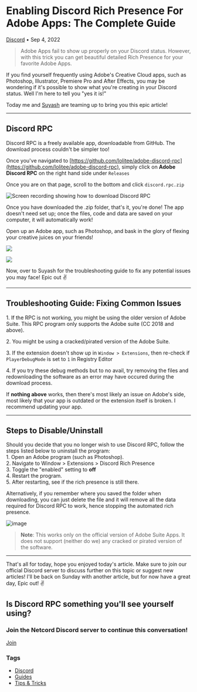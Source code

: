 Enabling Discord Rich Presence For Adobe Apps: The Complete Guide
=================================================================

[Discord](https://netcord.site/tag/discord/) • Sep 4, 2022

[](https://www.facebook.com/sharer/sharer.php?u=https://netcord.site/discord-rich-presence-for-adobe-apps/)[](https://twitter.com/intent/tweet?text=Enabling%20Discord%20Rich%20Presence%20For%20Adobe%20Apps%3A%20The%20Complete%20Guide&url=https://netcord.site/discord-rich-presence-for-adobe-apps/)

> Adobe Apps fail to show up properly on your Discord status. However, with this trick you can get beautiful detailed Rich Presence for your favorite Adobe Apps.

If you find yourself frequently using Adobe's Creative Cloud apps, such as Photoshop, Illustrator, Premiere Pro and After Effects, you may be wondering if it's possible to show what you're creating in your Discord status. Well I'm here to tell you "yes it is!"

Today me and [Suyash](https://netcord.site/author/suyash/) are teaming up to bring you this epic article!

* * *

Discord RPC
-----------

Discord RPC is a freely available app, downloadable from GitHub. The download process couldn't be simpler too!

Once you've navigated to [https://github.com/lolitee/adobe-discord-rpc](https://github.com/lolitee/adobe-discord-rpc), simply click on **Adobe Discord RPC** on the right hand side under `Releases`

Once you are on that page, scroll to the bottom and click `discord.rpc.zip`

![Screen recording showing how to download Discord RPC](https://netcord.site/content/images/2022/08/qDbj3cSWy3.gif)

Once you have downloaded the .zip folder, that's it, you're done! The app doesn't need set up; once the files, code and data are saved on your computer, it will automatically work!

Open up an Adobe app, such as Photoshop, and bask in the glory of flexing your creative juices on your friends!

![](https://netcord.site/content/images/2022/08/image-100.png)

![](https://netcord.site/content/images/2022/08/image-101.png)

Now, over to Suyash for the troubleshooting guide to fix any potential issues you may face! Epic out ✌️

* * *

Troubleshooting Guide: Fixing Common Issues
-------------------------------------------

1\. If the RPC is not working, you might be using the older version of Adobe Suite. This RPC program only supports the Adobe suite (CC 2018 and above).

2\. You might be using a cracked/pirated version of the Adobe Suite.

3\. If the extension doesn't show up in `Window > Extensions`, then re-check if `PlayerDebugMode` is set to `1` in Registry Editor

4\. If you try these debug methods but to no avail, try removing the files and redownloading the software as an error may have occured during the download process.

If **nothing above** works, then there's most likely an issue on Adobe's side, most likely that your app is outdated or the extension itself is broken. I recommend updating your app.

* * *

Steps to Disable/Uninstall
--------------------------

Should you decide that you no longer wish to use Discord RPC, follow the steps listed below to uninstall the program:  
1\. Open an Adobe program (such as Photoshop).  
2\. Navigate to Window > Extensions > Discord Rich Presence  
3\. Toggle the "enabled" setting to **off**  
4\. Restart the program.  
5\. After restarting, see if the rich presence is still there.

Alternatively, if you remember where you saved the folder when downloading, you can just delete the file and it will remove all the data required for Discord RPC to work, hence stopping the automated rich presence.

![image](https://user-images.githubusercontent.com/19893933/137645501-151948b8-f018-463f-a449-2ed5bf22e53f.png)

> **Note**: This works only on the official version of Adobe Suite Apps. It does not support (neither do we) any cracked or pirated version of the software.

* * *

That's all for today, hope you enjoyed today's article. Make sure to join our official Discord server to discuss further on this topic or suggest new articles! I'll be back on Sunday with another article, but for now have a great day, Epic out! ✌️

Is Discord RPC something you'll see yourself using?
---------------------------------------------------

### Join the Netcord Discord server to continue this conversation!

[Join](https://discord.gg/F7v3XCwssK)

### Tags

*   [Discord](/tag/discord/ "Discord")
*   [Guides](/tag/guides/ "Guides")
*   [Tips & Tricks](/tag/tips-n-tricks/ "Tips & Tricks")
